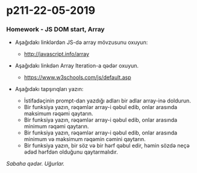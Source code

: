 # p211-22-05-2019

### Homework - JS DOM start, Array
- Aşağıdakı linklərdən JS-də array mövzusunu oxuyun:
  - http://javascript.info/array

- Aşağıdakı linkdən Array Iteration-a qədər oxuyun.
  - https://www.w3schools.com/js/default.asp
  
- Aşağıdakı tapşırıqları yazın:
  - İstifadəçinin prompt-dan yazdığı adları bir adlar array-inə doldurun.
  - Bir funksiya yazın, rəqəmlər array-i qəbul edib, onlar arasında maksimum rəqəmi qaytarın.
  - Bir funksiya yazın, rəqəmlər array-i qəbul edib, onlar arasında minimum rəqəmi qaytarın.
  - Bir funksiya yazın, rəqəmlər array-i qəbul edib, onlar arasında minimum və maksimum rəqəmin cəmini qaytarın.
  - Bir funksiya yazın, bir söz və bir hərf qəbul edir, həmin sözdə neçə ədəd hərfdən olduğunu qaytarmalıdır.
  
*Sabaha qədər. Uğurlar.*
